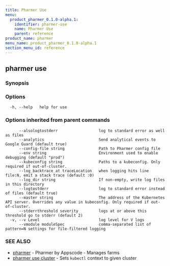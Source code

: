 ```yaml
---
title: Pharmer Use
menu:
  product_pharmer_0.1.0-alpha.1:
    identifier: pharmer-use
    name: Pharmer Use
    parent: reference
product_name: pharmer
menu_name: product_pharmer_0.1.0-alpha.1
section_menu_id: reference
---
```

## pharmer use



### Synopsis



### Options

```
  -h, --help   help for use
```

### Options inherited from parent commands

```
      --alsologtostderr                  log to standard error as well as files
      --analytics                        Send analytical events to Google Guard (default true)
      --config-file string               Path to Pharmer config file
      --env string                       Environment used to enable debugging (default "prod")
      --kubeconfig string                Paths to a kubeconfig. Only required if out-of-cluster.
      --log_backtrace_at traceLocation   when logging hits line file:N, emit a stack trace (default :0)
      --log_dir string                   If non-empty, write log files in this directory
      --logtostderr                      log to standard error instead of files (default true)
      --master string                    The address of the Kubernetes API server. Overrides any value in kubeconfig. Only required if out-of-cluster.
      --stderrthreshold severity         logs at or above this threshold go to stderr (default 2)
  -v, --v Level                          log level for V logs
      --vmodule moduleSpec               comma-separated list of pattern=N settings for file-filtered logging
```

### SEE ALSO

* [pharmer](/docs/reference/pharmer.md)	 - Pharmer by Appscode - Manages farms
* [pharmer use cluster](/docs/reference/pharmer_use_cluster.md)	 - Sets `kubectl` context to given cluster

